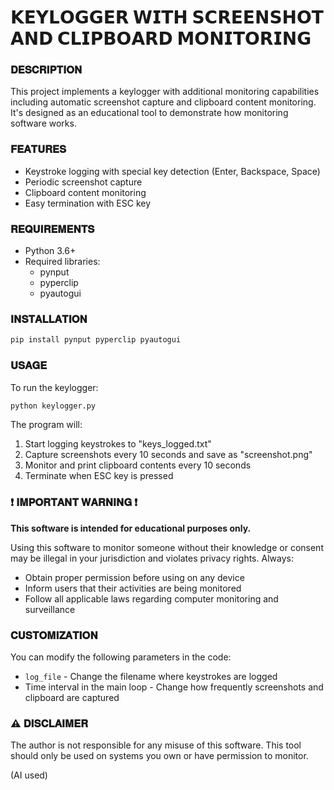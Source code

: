 # 𝗞𝗘𝗬𝗟𝗢𝗚𝗚𝗘𝗥 𝗪𝗜𝗧𝗛 𝗦𝗖𝗥𝗘𝗘𝗡𝗦𝗛𝗢𝗧 𝗔𝗡𝗗 𝗖𝗟𝗜𝗣𝗕𝗢𝗔𝗥𝗗 𝗠𝗢𝗡𝗜𝗧𝗢𝗥𝗜𝗡𝗚

### 𝐃𝐄𝐒𝐂𝐑𝐈𝐏𝐓𝐈𝐎𝐍

This project implements a keylogger with additional monitoring capabilities including automatic screenshot capture and clipboard content monitoring. It's designed as an educational tool to demonstrate how monitoring software works.

### 𝐅𝐄𝐀𝐓𝐔𝐑𝐄𝐒

- Keystroke logging with special key detection (Enter, Backspace, Space)
- Periodic screenshot capture
- Clipboard content monitoring
- Easy termination with ESC key

### 𝐑𝐄𝐐𝐔𝐈𝐑𝐄𝐌𝐄𝐍𝐓𝐒

- Python 3.6+
- Required libraries:
  - pynput
  - pyperclip
  - pyautogui

### 𝐈𝐍𝐒𝐓𝐀𝐋𝐋𝐀𝐓𝐈𝐎𝐍

```bash
pip install pynput pyperclip pyautogui
```

### 𝐔𝐒𝐀𝐆𝐄

To run the keylogger:
```bash
python keylogger.py
```

The program will:
1. Start logging keystrokes to "keys_logged.txt"
2. Capture screenshots every 10 seconds and save as "screenshot.png"
3. Monitor and print clipboard contents every 10 seconds
4. Terminate when ESC key is pressed

### ❗ 𝐈𝐌𝐏𝐎𝐑𝐓𝐀𝐍𝐓 𝐖𝐀𝐑𝐍𝐈𝐍𝐆 ❗

**This software is intended for educational purposes only.** 

Using this software to monitor someone without their knowledge or consent may be illegal in your jurisdiction and violates privacy rights. Always:
- Obtain proper permission before using on any device
- Inform users that their activities are being monitored
- Follow all applicable laws regarding computer monitoring and surveillance

### 𝐂𝐔𝐒𝐓𝐎𝐌𝐈𝐙𝐀𝐓𝐈𝐎𝐍

You can modify the following parameters in the code:
- `log_file` - Change the filename where keystrokes are logged
- Time interval in the main loop - Change how frequently screenshots and clipboard are captured


### ⚠ 𝐃𝐈𝐒𝐂𝐋𝐀𝐈𝐌𝐄𝐑

The author is not responsible for any misuse of this software. This tool should only be used on systems you own or have permission to monitor.

(AI used)
